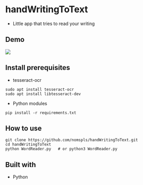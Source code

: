 # handWritingToText

* Little app that tries to read your writing
	
## Demo

![](output.gif)

## Install prerequisites

* tesseract-ocr

```
sudo apt install tesseract-ocr
sudo apt install libtesseract-dev
```

* Python modules

```
pip install -r requirements.txt
```

## How to use
```
git clone https://github.com/nomspls/handWritingToText.git
cd handWritingToText
python WordReader.py   # or python3 WordReader.py
```

## Built with

* Python
